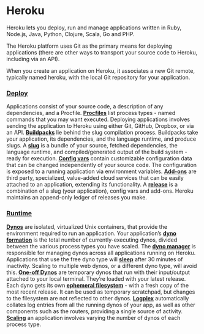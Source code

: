# Heroku

Heroku lets you deploy, run and manage applications written in Ruby, Node.js, Java, Python, Clojure, Scala, Go and PHP.

The Heroku platform uses Git as the primary means for deploying applications (there are other ways to transport your source code to Heroku, including via an API).

When you create an application on Heroku, it associates a new Git remote, typically named heroku, with the local Git repository for your application.
### <u>Deploy</u>
Applications consist of your source code, a description of any dependencies, and a Procfile.
<u>**Procfiles**</u> list process types - named commands that you may want executed.
Deploying applications involves sending the application to Heroku using either Git, GitHub, Dropbox, or via an API.
<u>**Buildpacks**</u> lie behind the slug compilation process. Buildpacks take your application, its dependencies, and the language runtime, and produce slugs.
A <u>**slug**</u> is a bundle of your source, fetched dependencies, the language runtime, and compiled/generated output of the build system - ready for execution.
<u>**Config vars**</u> contain customizable configuration data that can be changed independently of your source code. The configuration is exposed to a running application via environment variables.
<u>**Add-ons**</u> are third party, specialized, value-added cloud services that can be easily attached to an application, extending its functionality.
A <u>**release**</u> is a combination of a slug (your application), config vars and add-ons. Heroku maintains an append-only ledger of releases you make.

### <u>Runtime</u>
<u>**Dynos**</u> are isolated, virtualized Unix containers, that provide the environment required to run an application.
Your application’s <u>**dyno formation**</u> is the total number of currently-executing dynos, divided between the various process types you have scaled.
The <u>**dyno manager**</u> is responsible for managing dynos across all applications running on Heroku.
Applications that use the free dyno type will <u>**sleep**</u> after 30 minutes of inactivity. Scaling to multiple web dynos, or a different dyno type, will avoid this.
<u>**One-off Dynos**</u> are temporary dynos that run with their input/output attached to your local terminal. They’re loaded with your latest release.
Each dyno gets its own <u>**ephemeral filesystem**</u> - with a fresh copy of the most recent release. It can be used as temporary scratchpad, but changes to the filesystem are not reflected to other dynos.
<u>**Logplex**</u> automatically collates log entries from all the running dynos of your app, as well as other components such as the routers, providing a single source of activity.
<u>**Scaling**</u> an application involves varying the number of dynos of each process type.
